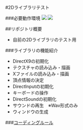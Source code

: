 #2Dライブラリテスト

###必要動作環境
[![](https://img.shields.io/badge/Visual%20Studio%20-2017%20Community-blue.svg)](https://www.visualstudio.com/downloads/#DownloadFamilies_2)
[![](https://img.shields.io/badge/DirectX%20SDK-9.0c%20June%202010-green.svg)](https://www.microsoft.com/en-us/download/details.aspx?id=6812)

##リポジトリ概要
* 自前の2Dライブラリのテスト用

###ライブラリの機能紹介
* DirectX9の初期化
* テクスチャの読み込み・描画
* Xファイルの読み込み・描画
* 頂点情報の決定
* DirectInputの初期化
* キーボードの操作
* DirectSoundの初期化
* サウンドの再生　※Wav形式のみ
* ウィンドウの生成

###[コーディングルール](https://github.com/shibata0430/MyLibraryTest/wiki/%E3%82%B3%E3%83%BC%E3%83%87%E3%82%A3%E3%83%B3%E3%82%B0%E8%A6%8F%E7%B4%84)
